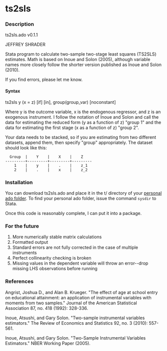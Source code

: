 ts2sls
======



### Description 

ts2sls.ado v0.1.1

JEFFREY SHRADER

Stata program to calculate two-sample two-stage least squares (TS2SLS) estimates. Math is based on Inoue and Solon (2005), although variable names more closely follow the shorter version published as Inoue and Solon (2010).

If you find errors, please let me know.

#### Syntax

ts2sls y (x = z) [if] [in], group(group_var) [noconstant]

Where y is the outcome variable, x is the endogenous regressor, and z is an exogenous instrument. I follow the notation of Inoue and Solon and call the data for estimating the reduced form (y as a function of z) "group 1" and the data for estimating the first stage (x as a function of z) "group 2".

Your data needs to be stacked, so if you are estimating from two different datasets, append them, then specify "group" appropriately. The dataset should look like this:
```
  Group  |    Y    |    X    |    Z   
---------+---------+---------+---------
    1    |    y    |    .    |    z_1
    2    |    .    |    x    |    z_2
```

### Installation
You can download ts2sls.ado and place it in the t/ directory of your [personal ado folder](http://www.stata.com/support/faqs/programming/personal-ado-directory/). To find your personal ado folder, issue the command `sysdir` to Stata.

Once this code is reasonably complete, I can put it into a package.

### For the future

1. More numerically stable matrix calculations
2. Formatted output
3. Standard errors are not fully corrected in the case of multiple instruments
4. Perfect collinearity checking is broken
5. Missing values in the dependent variable will throw an error--drop missing LHS observations before running

### References 

Angrist, Joshua D., and Alan B. Krueger. "The effect of age at school entry on educational attainment: an application of instrumental variables with moments from two samples." Journal of the American Statistical Association 87, no. 418 (1992): 328-336.

Inoue, Atsushi, and Gary Solon. "Two-sample instrumental variables estimators." The Review of Economics and Statistics 92, no. 3 (2010): 557-561.

Inoue, Atsushi, and Gary Solon. "Two-Sample Instrumental Variables Estimators." NBER Working Paper (2005).
